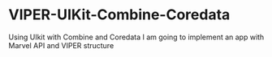 # VIPER-UIKit-Combine-Coredata
Using UIkit with Combine and Coredata  I am going to implement an app with Marvel API and VIPER structure
